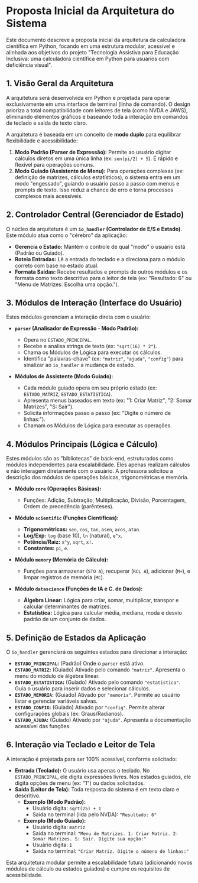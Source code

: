 # Proposta Inicial da Arquitetura do Sistema

Este documento descreve a proposta inicial da arquitetura da calculadora científica em Python, focando em uma estrutura modular, acessível e alinhada aos objetivos do projeto "Tecnologia Assistiva para Educação Inclusiva: uma calculadora científica em Python para usuários com deficiência visual".

## 1. Visão Geral da Arquitetura

A arquitetura será desenvolvida em Python e projetada para operar exclusivamente em uma interface de terminal (linha de comando). O design prioriza a total compatibilidade com leitores de tela (como NVDA e JAWS), eliminando elementos gráficos e baseando toda a interação em comandos de teclado e saída de texto claro.

A arquitetura é baseada em um conceito de **modo duplo** para equilibrar flexibilidade e acessibilidade:

1.  **Modo Padrão (Parser de Expressão):** Permite ao usuário digitar cálculos diretos em uma única linha (ex: `sen(pi/2) + 5`). É rápido e flexível para operações comuns.
2.  **Modo Guiado (Assistente de Menu):** Para operações complexas (ex: definição de matrizes, cálculos estatísticos), o sistema entra em um modo "engessado", guiando o usuário passo a passo com menus e prompts de texto. Isso reduz a chance de erro e torna processos complexos mais acessíveis.

## 2. Controlador Central (Gerenciador de Estado)

O núcleo da arquitetura é um **`io_handler` (Controlador de E/S e Estado)**. Este módulo atua como o "cérebro" da aplicação:

* **Gerencia o Estado:** Mantém o controle de qual "modo" o usuário está (Padrão ou Guiado).
* **Roteia Entradas:** Lê a entrada do teclado e a direciona para o módulo correto com base no estado atual.
* **Formata Saídas:** Recebe resultados e prompts de outros módulos e os formata como texto descritivo para o leitor de tela (ex: "Resultado: 6" ou "Menu de Matrizes: Escolha uma opção.").

## 3. Módulos de Interação (Interface do Usuário)

Estes módulos gerenciam a interação direta com o usuário:

* **`parser` (Analisador de Expressão - Modo Padrão):**
    * Opera no `ESTADO_PRINCIPAL`.
    * Recebe e analisa strings de texto (ex: `"sqrt(16) * 2"`).
    * Chama os Módulos de Lógica para executar os cálculos.
    * Identifica "palavras-chave" (ex: `"matriz"`, `"ajuda"`, `"config"`) para sinalizar ao `io_handler` a mudança de estado.

* **Módulos de Assistente (Modo Guiado):**
    * Cada módulo guiado opera em seu próprio estado (ex: `ESTADO_MATRIZ`, `ESTADO_ESTATISTICA`).
    * Apresenta menus baseados em texto (ex: "1: Criar Matriz", "2: Somar Matrizes", "S: Sair").
    * Solicita informações passo a passo (ex: "Digite o número de linhas:").
    * Chamam os Módulos de Lógica para executar as operações.

## 4. Módulos Principais (Lógica e Cálculo)

Estes módulos são as "bibliotecas" de back-end, estruturados como módulos independentes para escalabilidade. Eles apenas realizam cálculos e não interagem diretamente com o usuário. A professora solicitou a descrição dos módulos de operações básicas, trigonométricas e memória.

* **Módulo `core` (Operações Básicas):**
    * Funções: Adição, Subtração, Multiplicação, Divisão, Porcentagem, Ordem de precedência (parênteses).

* **Módulo `scientific` (Funções Científicas):**
    * **Trigonométricas:** `sen`, `cos`, `tan`, `asen`, `acos`, `atan`.
    * **Log/Exp:** `log` (base 10), `ln` (natural), `e^x`.
    * **Potência/Raiz:** `x^y`, `sqrt`, `x!`.
    * **Constantes:** `pi`, `e`.

* **Módulo `memory` (Memória de Cálculo):**
    * Funções para armazenar (`STO A`), recuperar (`RCL A`), adicionar (`M+`), e limpar registros de memória (`MC`).

* **Módulo `datascience` (Funções de IA e C. de Dados):**
    * **Álgebra Linear:** Lógica para criar, somar, multiplicar, transpor e calcular determinantes de matrizes.
    * **Estatística:** Lógica para calcular média, mediana, moda e desvio padrão de um conjunto de dados.

## 5. Definição de Estados da Aplicação

O `io_handler` gerenciará os seguintes estados para direcionar a interação:

* **`ESTADO_PRINCIPAL`:** (Padrão) Onde o `parser` está ativo.
* **`ESTADO_MATRIZ`:** (Guiado) Ativado pelo comando `"matriz"`. Apresenta o menu do módulo de álgebra linear.
* **`ESTADO_ESTATISTICA`:** (Guiado) Ativado pelo comando `"estatistica"`. Guia o usuário para inserir dados e selecionar cálculos.
* **`ESTADO_MEMORIA`:** (Guiado) Ativado por `"memoria"`. Permite ao usuário listar e gerenciar variáveis salvas.
* **`ESTADO_CONFIG`:** (Guiado) Ativado por `"config"`. Permite alterar configurações globais (ex: Graus/Radianos).
* **`ESTADO_AJUDA`:** (Guiado) Ativado por `"ajuda"`. Apresenta a documentação acessível das funções.

## 6. Interação via Teclado e Leitor de Tela

A interação é projetada para ser 100% acessível, conforme solicitado:

* **Entrada (Teclado):** O usuário usa apenas o teclado. No `ESTADO_PRINCIPAL`, ele digita expressões livres. Nos estados guiados, ele digita opções de menu (ex: "1") ou dados solicitados.
* **Saída (Leitor de Tela):** Toda resposta do sistema é em texto claro e descritivo.
    * **Exemplo (Modo Padrão):**
        * Usuário digita: `sqrt(25) + 1`
        * Saída no terminal (lida pelo NVDA): `"Resultado: 6"`
    * **Exemplo (Modo Guiado):**
        * Usuário digita: `matriz`
        * Saída no terminal: `"Menu de Matrizes. 1: Criar Matriz. 2: Somar Matrizes. S: Sair. Digite sua opção:"`
        * Usuário digita: `1`
        * Saída no terminal: `"Criar Matriz. Digite o número de linhas:"`

Esta arquitetura modular permite a escalabilidade futura (adicionando novos módulos de cálculo ou estados guiados) e cumpre os requisitos de acessibilidade.
